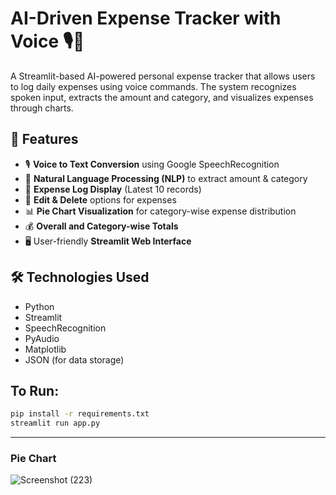 # AI-Driven Expense Tracker with Voice 🎙️💸

A Streamlit-based AI-powered personal expense tracker that allows users to log daily expenses using voice commands. The system recognizes spoken input, extracts the amount and category, and visualizes expenses through charts.

## 🚀 Features
- 🎙️ **Voice to Text Conversion** using Google SpeechRecognition
- 🧠 **Natural Language Processing (NLP)** to extract amount & category
- 📄 **Expense Log Display** (Latest 10 records)
- 📝 **Edit & Delete** options for expenses
- 📊 **Pie Chart Visualization** for category-wise expense distribution
- 💰 **Overall and Category-wise Totals**
- 🖥️ User-friendly **Streamlit Web Interface**

## 🛠️ Technologies Used
- Python
- Streamlit
- SpeechRecognition
- PyAudio
- Matplotlib
- JSON (for data storage)

## To Run:

```bash
pip install -r requirements.txt
streamlit run app.py
```
---
### Pie Chart
![Screenshot (223)](https://github.com/user-attachments/assets/e0a0cc1e-d25b-4c8d-945d-02bfceb0c08e)
